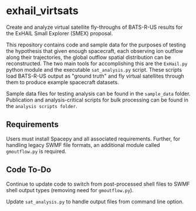 # exhail_virtsats
Create and analyze virtual satellite fly-throughs of BATS-R-US results for the
ExHAIL Small Explorer (SMEX) proposal.

This repository contains code and sample data for the purposes of testing
the hypothesis that given enough spacecraft, each observing ion outflow
along their trajectories, the global outflow spatial distribution can be
reconstructed.
The two main tools for accomplishing this are the `ExHail.py` python module and
the executable `sat_analysis.py` script. These scripts load BATS-R-US output
as "ground truth" and fly virtual satellites through them to produce example
spacecraft datasets.

Sample data files for testing analysis can be found in the `sample_data`
folder. Publication and analysis-critical scripts for bulk processing can
be found in the `analysis scripts folder`.

## Requirements
Users must install Spacepy and all associated requirements.
Further, for handling legacy SWMF file formats, an additional module called
`gmoutflow.py` is required.

## Code To-Do
Continue to update code to switch from post-processed shell files to SWMF
shell output types (removing need for `gmoutflow.py`).

Update `sat_analysis.py` to handle output files from command line option.